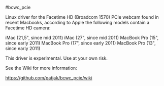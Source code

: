 #bcwc_pcie

Linux driver for the Facetime HD (Broadcom 1570) PCIe webcam
found in recent Macbooks, according to Apple the following models
contain a Facetime HD camera:

iMac (21,5", since mid 2011)
iMac (27", since mid 2011)
MacBook Pro (15", since early 2011)
MacBook Pro (17", since early 2011)
MacBook Pro (13", since early 2011)

This driver is experimental. Use at your own risk.

See the Wiki for more information:

https://github.com/patjak/bcwc_pcie/wiki
